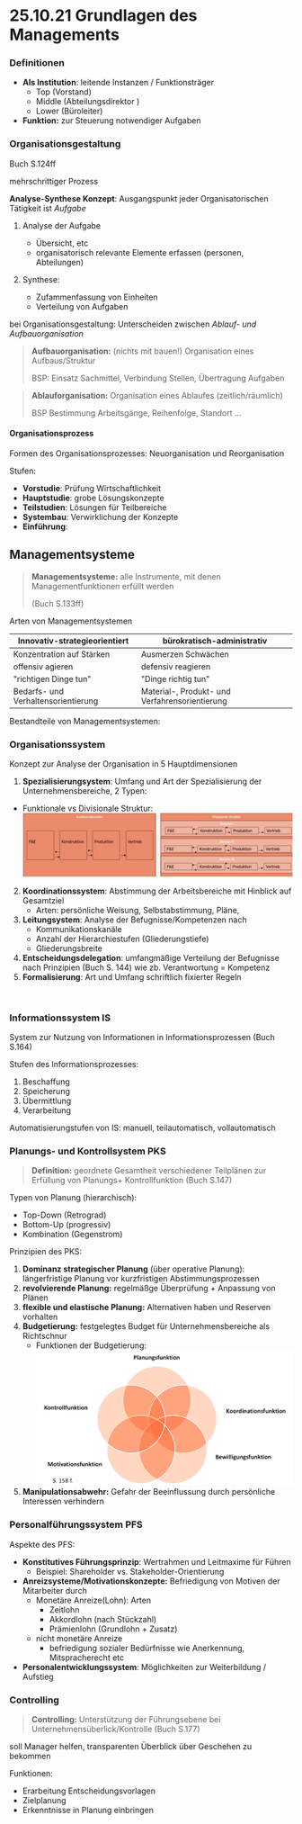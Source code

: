 # 25.10.21 Grundlagen des Managements



### Definitionen

- **Als Institution**: leitende Instanzen / Funktionsträger
    - Top (Vorstand)
    - Middle (Abteilungsdirektor )
    - Lower (Büroleiter)
- **Funktion:** zur Steuerung notwendiger Aufgaben



### Organisationsgestaltung

Buch S.124ff

mehrschrittiger Prozess

**Analyse-Synthese Konzept**: Ausgangspunkt jeder Organisatorischen Tätigkeit ist *Aufgabe*

1. Analyse der Aufgabe

    - Übersicht, etc
    - organisatorisch relevante Elemente erfassen (personen, Abteilungen)
2. Synthese:
    - Zufammenfassung von Einheiten
    - Verteilung von Aufgaben

bei Organisationsgestaltung: Unterscheiden zwischen *Ablauf- und Aufbauorganisation*

> **Aufbauorganisation:**  (nichts mit bauen!) Organisation eines Aufbaus/Struktur 
>
> BSP: Einsatz Sachmittel, Verbindung Stellen, Übertragung Aufgaben

> **Ablauforganisation:** Organisation eines Ablaufes (zeitlich/räumlich)
>
> BSP Bestimmung Arbeitsgänge, Reihenfolge, Standort ...



#### Organisationsprozess 

Formen des Organisationsprozesses: Neuorganisation und Reorganisation

Stufen:

- **Vorstudie**: Prüfung Wirtschaftlichkeit
- **Hauptstudie**: grobe Lösungskonzepte
- **Teilstudien**: Lösungen für Teilbereiche
- **Systembau**: Verwirklichung der  Konzepte
- **Einführung**: 



## Managementsysteme 

> **Managementsysteme:** alle Instrumente, mit denen Managementfunktionen erfüllt werden 
>
> (Buch S.133ff)

Arten von Managementsystemen

| Innovativ-strategieorientiert       | bürokratisch-administrativ                     |
| ----------------------------------- | ---------------------------------------------- |
| Konzentration auf Stärken           | Ausmerzen Schwächen                            |
| offensiv agieren                    | defensiv reagieren                             |
| "richtigen Dinge tun"               | "Dinge richtig tun"                            |
| Bedarfs- und Verhaltensorientierung | Material-, Produkt- und Verfahrensorientierung |

Bestandteile von Managementsystemen:

### Organisationssystem

 Konzept zur Analyse der Organisation in 5 Hauptdimensionen 

1. **Spezialisierungsystem**: Umfang und Art der Spezialisierung der Unternehmensbereiche, 2 Typen:
- Funktionale vs Divisionale Struktur: ![2021-10-25-19-51](../images/2021-10-25-19-51.png)
2. **Koordinationssystem**: Abstimmung der Arbeitsbereiche mit Hinblick auf Gesamtziel
    - Arten: persönliche Weisung, Selbstabstimmung, Pläne, 
3. **Leitungsystem**: Analyse der Befugnisse/Kompetenzen nach
    - Kommunikationskanäle
    - Anzahl der Hierarchiestufen (Gliederungstiefe)
    - Gliederungsbreite
4. **Entscheidungsdelegation**: umfangmäßige Verteilung der Befugnisse nach Prinzipien (Buch S. 144) wie zb. Verantwortung = Kompetenz
5. **Formalisierung**: Art und Umfang schriftlich fixierter Regeln


​    

### Informationssystem IS

System zur Nutzung von Informationen in Informationsprozessen (Buch S.164)

Stufen des Informationsprozesses:

1. Beschaffung
2. Speicherung
3. Übermittlung
4. Verarbeitung

Automatisierungstufen von IS: manuell, teilautomatisch, vollautomatisch



### Planungs- und Kontrollsystem PKS

> **Definition:** geordnete Gesamtheit verschiedener Teilplänen zur Erfüllung von Planungs+ Kontrollfunktion (Buch S.147)

Typen von Planung (hierarchisch):

- Top-Down (Retrograd)
- Bottom-Up (progressiv)
- Kombination (Gegenstrom)



Prinzipien des PKS:

1. **Dominanz strategischer Planung** (über operative Planung): längerfristige Planung vor kurzfristigen Abstimmungsprozessen
2. **revolvierende Planung:** regelmäßge Überprüfung + Anpassung von Plänen 
3. **flexible und elastische Planung:** Alternativen haben und Reserven vorhalten
4. **Budgetierung:** festgelegtes Budget für Unternehmensbereiche als Richtschnur
    - Funktionen der Budgetierung: ![21-10-25-21.11.44](../images/21-10-25-21.11.44.png)
5. **Manipulationsabwehr:** Gefahr der Beeinflussung durch persönliche Interessen verhindern



### Personalführungssystem PFS

Aspekte des PFS:

- **Konstitutives Führungsprinzip**: Wertrahmen und Leitmaxime für Führen
    - Beispiel: Shareholder vs. Stakeholder-Orientierung
- **Anreizsysteme/Motivationskonzepte:** Befriedigung von Motiven der Mitarbeiter durch
    - Monetäre Anreize(Lohn): Arten
        - Zeitlohn
        - Akkordlohn (nach Stückzahl)
        - Prämienlohn (Grundlohn + Zusatz)
    - nicht monetäre Anreize
        - befriedigung sozialer Bedürfnisse wie Anerkennung, Mitspracherecht etc
- **Personalentwicklungssystem**:  Möglichkeiten zur Weiterbildung / Aufstieg



### Controlling

> **Controlling:** Unterstützung der Führungsebene bei Unternehmensüberlick/Kontrolle (Buch S.177)

soll Manager helfen, transparenten Überblick über Geschehen zu bekommen

Funktionen:

- Erarbeitung Entscheidungsvorlagen
- Zielplanung
- Erkenntnisse in Planung einbringen

